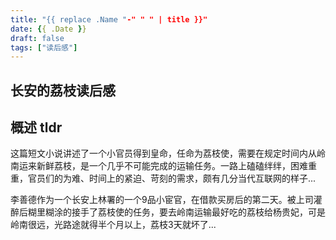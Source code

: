 ```yaml
---
title: "{{ replace .Name "-" " " | title }}"
date: {{ .Date }}
draft: false
tags: ["读后感"]
---
```

## 长安的荔枝读后感
## 概述 tldr
这篇短文小说讲述了一个小官员得到皇命，任命为荔枝使，需要在规定时间内从岭南运来新鲜荔枝，是一个几乎不可能完成的运输任务。一路上磕磕绊绊，困难重重，官员们的为难、时间上的紧迫、苛刻的需求，颇有几分当代互联网的样子...


李善德作为一个长安上林署的一个9品小宦官，在借款买房后的第二天。被上司灌醉后糊里糊涂的接手了荔枝使的任务，要去岭南运输最好吃的荔枝给杨贵妃，可是岭南很远，光路途就得半个月以上，荔枝3天就坏了...

